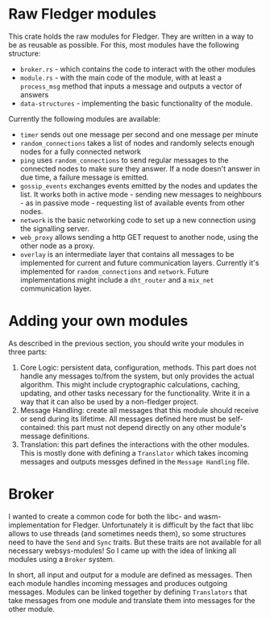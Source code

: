 # Raw Fledger modules

This crate holds the raw modules for Fledger.
They are written in a way to be as reusable as possible.
For this, most modules have the following structure:

- `broker.rs` - which contains the code to interact with the other modules
- `module.rs` - with the main code of the module, with at least a `process_msg` method
that inputs a message and outputs a vector of answers
- `data-structures` - implementing the basic functionality of the module.

Currently the following modules are available:

- `timer` sends out one message per second and one message per minute
- `random_connections` takes a list of nodes and randomly selects enough nodes for
a fully connected network
- `ping` uses `random_connections` to send regular messages to the connected nodes
to make sure they answer. If a node doesn't answer in due time, a failure message 
is emitted.
- `gossip_events` exchanges events emitted by the nodes and updates the list. It
works both in active mode - sending new messages to neighbours - as in passive
mode - requesting list of available events from other nodes.
- `network` is the basic networking code to set up a new connection using
the signalling server.
- `web_proxy` allows sending a http GET request to another node, using the other
node as a proxy.
- `overlay` is an intermediate layer that contains all messages to be implemented
for current and future communication layers. 
Currently it's implemented for `random_connections` and `network`.
Future implementations might include a `dht_router` and a `mix_net` communication
layer.

# Adding your own modules

As described in the previous section, you should write your modules in three
parts:

1. Core Logic: persistent data, configuration, methods.
This part does not handle any messages to/from the system, but only provides
the actual algorithm.
This might include cryptographic calculations, caching, updating, and other
tasks necessary for the functionality.
Write it in a way that it can also be used by a non-fledger project.
2. Message Handling: create all messages that this module should receive or
send during its lifetime.
All messages defined here must be self-contained: this part must not depend
directly on any other module's message definitions.
3. Translation: this part defines the interactions with the other modules.
This is mostly done with defining a `Translator` which takes incoming messages
and outputs messges defined in the `Message Handling` file.

# Broker

I wanted to create a common code for both the libc- and wasm-implementation for
Fledger.
Unfortunately it is difficult by the fact that libc allows to use threads
(and sometimes needs them), so some structures need to have the `Send` and `Sync`
traits.
But these traits are not available for all necessary websys-modules!
So I came up with the idea of linking all modules using a `Broker` system.

In short, all input and output for a module are defined as messages.
Then each module handles incoming messages and produces outgoing messages.
Modules can be linked together by defining `Translators` that take messages
from one module and translate them into messages for the other module.
